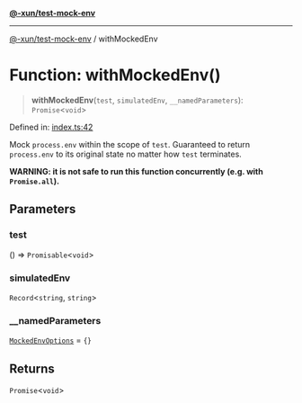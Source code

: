 [**@-xun/test-mock-env**](../README.md)

***

[@-xun/test-mock-env](../README.md) / withMockedEnv

# Function: withMockedEnv()

> **withMockedEnv**(`test`, `simulatedEnv`, `__namedParameters`): `Promise`\<`void`\>

Defined in: [index.ts:42](https://github.com/Xunnamius/test-utils/blob/1447f0f962d9886534aa282317d234a87e9dd642/packages/test-mock-env/src/index.ts#L42)

Mock `process.env` within the scope of `test`. Guaranteed to return
`process.env` to its original state no matter how `test` terminates.

**WARNING: it is not safe to run this function concurrently (e.g. with
`Promise.all`).**

## Parameters

### test

() => `Promisable`\<`void`\>

### simulatedEnv

`Record`\<`string`, `string`\>

### \_\_namedParameters

[`MockedEnvOptions`](../type-aliases/MockedEnvOptions.md) = `{}`

## Returns

`Promise`\<`void`\>
